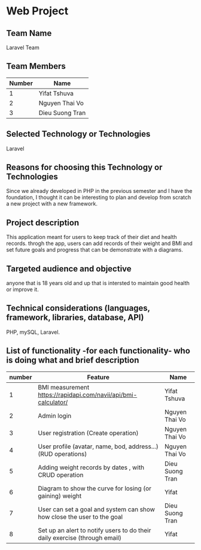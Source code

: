 <h1>Web Project</h1>
<h2>Team Name</h2>
  Laravel Team
<h2>Team Members</h2> 

  Number | Name
------------ | -------------
1 | Yifat Tshuva
2 | Nguyen Thai Vo
3 | Dieu Suong Tran
<h2>Selected Technology or Technologies</h2>
 Laravel
 <h2>Reasons for choosing this Technology  or Technologies</h2>
  Since we already developed in PHP in the previous semester and I have the foundation, I thought it can be interesting to 
  plan and develop from scratch a new project with a new framework.
<h2>Project description</h2>
  This application meant for users to keep track of their diet and health records. throgh the app, users can add records of their weight and BMI and set future goals and progress   that can be demonstrate with a diagrams.
<h2>Targeted audience and objective</h2>
    anyone that is 18 years old and up that is intersted to maintain good health or improve it.
<h2>Technical considerations (languages, framework, libraries, database, API)</h2>
   PHP, mySQL, Laravel.
   
   
   
<h2>List of functionality -for each functionality- who is doing what and brief description</h2>
 

 number | Feature | Name
----|-------- | -------------
1 | BMI measurement https://rapidapi.com/navii/api/bmi-calculator/ | Yifat Tshuva
2 | Admin login  | Nguyen Thai Vo
3 | User registration (Create operation) | Nguyen Thai Vo 
4 | User profile (avatar, name, bod, address...) (RUD operations) | Nguyen Thai Vo
5 | Adding weight records by dates , with CRUD operation | Dieu Suong Tran
6 | Diagram to show the curve for losing (or gaining) weight | Yifat
7 | User can set a goal and system can show how close the user to the goal | Dieu Suong Tran
8 | Set up an alert to notify users to do their daily exercise (through email) | Yifat
